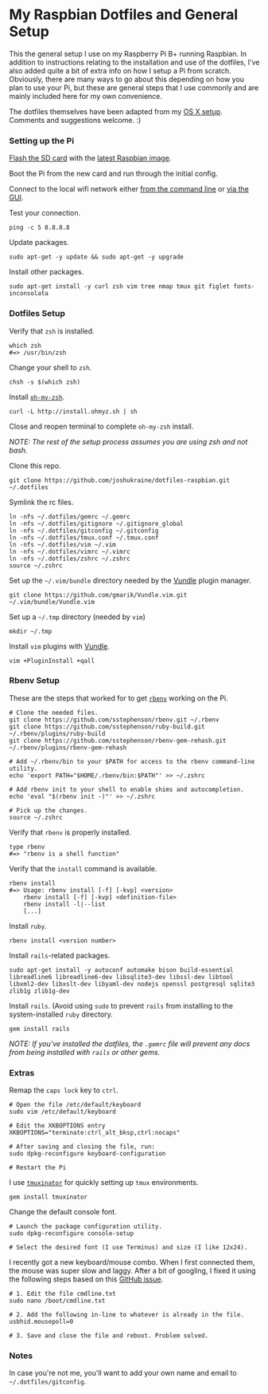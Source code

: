 # My Raspbian Dotfiles and General Setup

This the general setup I use on my Raspberry Pi B+ running Raspbian. In addition to instructions relating to the installation and use of the dotfiles, I've also added quite a bit of extra info on how I setup a Pi from scratch. Obviously, there are many ways to go about this depending on how you plan to use your Pi, but these are general steps that I use commonly and are mainly included here for my own convenience.

The dotfiles themselves have been adapted from my [OS X setup](https://github.com/joshukraine/dotfiles). Comments and suggestions welcome. :)

### Setting up the Pi

[Flash the SD card](http://www.raspberrypi.org/documentation/installation/installing-images/README.md) with the [latest Raspbian image](http://www.raspberrypi.org/downloads/).

Boot the Pi from the new card and run through the initial config.

Connect to the local wifi network either [from the command line](https://github.com/joshukraine/dotfiles-raspbian/blob/master/wifi-setup.md) or [via the GUI](https://learn.adafruit.com/adafruits-raspberry-pi-lesson-3-network-setup/setting-up-wifi-with-raspbian).

Test your connection.
	
	ping -c 5 8.8.8.8

Update packages.

	sudo apt-get -y update && sudo apt-get -y upgrade
	
Install other packages.

	sudo apt-get install -y curl zsh vim tree nmap tmux git figlet fonts-inconsolata
	

### Dotfiles Setup

Verify that `zsh` is installed.

	which zsh
	#=> /usr/bin/zsh
	
Change your shell to `zsh`.

	chsh -s $(which zsh)


Install [`oh-my-zsh`](https://github.com/robbyrussell/oh-my-zsh).

    curl -L http://install.ohmyz.sh | sh

Close and reopen terminal to complete `oh-my-zsh` install.

*NOTE: The rest of the setup process assumes you are using zsh and not bash.*

Clone this repo.

    git clone https://github.com/joshukraine/dotfiles-raspbian.git ~/.dotfiles

Symlink the rc files.

    ln -nfs ~/.dotfiles/gemrc ~/.gemrc
    ln -nfs ~/.dotfiles/gitignore ~/.gitignore_global
    ln -nfs ~/.dotfiles/gitconfig ~/.gitconfig
    ln -nfs ~/.dotfiles/tmux.conf ~/.tmux.conf
    ln -nfs ~/.dotfiles/vim ~/.vim
    ln -nfs ~/.dotfiles/vimrc ~/.vimrc
    ln -nfs ~/.dotfiles/zshrc ~/.zshrc
    source ~/.zshrc

Set up the `~/.vim/bundle` directory needed by the [Vundle](https://github.com/gmarik/Vundle.vim) plugin manager.

    git clone https://github.com/gmarik/Vundle.vim.git ~/.vim/bundle/Vundle.vim
    
Set up a `~/.tmp` directory (needed by `vim`)

    mkdir ~/.tmp


Install `vim` plugins with [Vundle](https://github.com/gmarik/Vundle.vim).

    vim +PluginInstall +qall
    
### Rbenv Setup

These are the steps that worked for to get [`rbenv`](https://github.com/sstephenson/rbenv) working on the Pi.

	# Clone the needed files.
    git clone https://github.com/sstephenson/rbenv.git ~/.rbenv
	git clone https://github.com/sstephenson/ruby-build.git ~/.rbenv/plugins/ruby-build
	git clone https://github.com/sstephenson/rbenv-gem-rehash.git ~/.rbenv/plugins/rbenv-gem-rehash
	
	# Add ~/.rbenv/bin to your $PATH for access to the rbenv command-line utility.
	echo 'export PATH="$HOME/.rbenv/bin:$PATH"' >> ~/.zshrc
	
	# Add rbenv init to your shell to enable shims and autocompletion.
	echo 'eval "$(rbenv init -)"' >> ~/.zshrc
	
	# Pick up the changes.
	source ~/.zshrc

Verify that `rbenv` is properly installed.

	type rbenv
	#=> "rbenv is a shell function"
	
Verify that the `install` command is available.

	
	rbenv install                                                        
	#=> Usage: rbenv install [-f] [-kvp] <version>
        rbenv install [-f] [-kvp] <definition-file>
        rbenv install -l|--list
        [...]
	
Install `ruby`.
	
	rbenv install <version number>
	
Install `rails`-related packages.

	sudo apt-get install -y autoconf automake bison build-essential libreadline6 libreadline6-dev libsqlite3-dev libssl-dev libtool libxml2-dev libxslt-dev libyaml-dev nodejs openssl postgresql sqlite3 zlib1g zlib1g-dev
	
Install `rails`. (Avoid using `sudo` to prevent `rails` from installing to the system-installed `ruby` directory.

	gem install rails
	
*NOTE: If you've installed the dotfiles, the `.gemrc` file will prevent any docs from being installed with `rails` or other gems.*

### Extras
    
Remap the `caps lock` key to `ctrl`.

	# Open the file /etc/default/keyboard
	sudo vim /etc/default/keyboard
	
	# Edit the XKBOPTIONS entry
	XKBOPTIONS="terminate:ctrl_alt_bksp,ctrl:nocaps"
	
	# After saving and closing the file, run:
	sudo dpkg-reconfigure keyboard-configuration
	
	# Restart the Pi

I use [`tmuxinator`](https://github.com/tmuxinator/tmuxinator) for quickly setting up `tmux` environments.

    gem install tmuxinator
    
Change the default console font.

	# Launch the package configuration utility.
	sudo dpkg-reconfigure console-setup
	
	# Select the desired font (I use Terminus) and size (I like 12x24).
    
I recently got a new keyboard/mouse combo. When I first connected them, the mouse was super slow and laggy. After a bit of googling, I fixed it using the following steps based on this [GitHub issue](https://github.com/raspberrypi/linux/issues/642).

	# 1. Edit the file cmdline.txt
	sudo nano /boot/cmdline.txt
	
	# 2. Add the following in-line to whatever is already in the file.
	usbhid.mousepoll=0
	
	# 3. Save and close the file and reboot. Problem solved.

### Notes

In case you're not me, you'll want to add your own name and email to `~/.dotfiles/gitconfig`.



